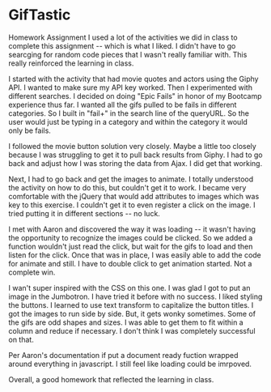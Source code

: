 # GifTastic
Homework Assignment
I used a lot of the activities we did in class to complete this assignment -- which is what I liked.  I didn't have to go searcging for random code pieces that I wasn't really familiar with.  This really reinforced the learning in class.

I started with the activity that had movie quotes and actors using the Giphy API. I wanted to make sure my API key worked. Then I experimented with different searches. I decided on doing "Epic Fails" in honor of my Bootcamp experience thus far.  I wanted all the gifs pulled to be fails in different categories. So I built in "fail+" in the search line of the queryURL. So the user would just be typing in a category and within the category it would only be fails.

I followed the movie button solution very closely.  Maybe a little too closely because I was struggling to get it to pull back results from Giphy. I had to go back and adjust how I was storing the data from Ajax.  I did get that working.

Next, I had to go back and get the images to animate.  I totally understood the activity on how to do this, but couldn't get it to work. I became very comfortable with the jQuery that would add attributes to images which was key to this exercise.  I couldn't get it to even register a click on the image.  I tried putting it in different sections -- no luck.

I met with Aaron and discovered the way it was loading -- it wasn't having the opportunity to recognize the images could be clicked. So we added a function wouldn't just read the click, but wait for the gifs to load and then listen for the click.  Once that was in place, I was easily able to add the code for animate and still.  I have to double click to get animation started.  Not a complete win.

I wan't super inspired with the CSS on this one. I was glad I got to put an image in the Jumbotron. I have tried it before with no success.  I liked styling the buttons. I learned to use text transform to capitalize the button titles.  I got the images to run side by side.  But, it gets wonky sometimes. Some of the gifs are odd shapes and sizes. I was able to get them to fit within a column and reduce if necessary. I don't think I was completely successful on that.

Per Aaron's documentation if put a document ready fuction wrapped around everything in javascript. I  still feel like loading could be imrpoved.

Overall, a good homework that reflected the learning in class.
